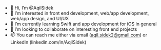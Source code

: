 - 👋 Hi, I’m @AqilSidek
- 👀 I’m interested in front end development, web/app development, web/app design, and UI/UX
- 🌱 I’m currently learning Swift and app development for iOS in general
- 💞️ I’m looking to collaborate on interesting front end projects
- 📫 You can reach me either via email (aqil.sidek2@gmail.com) or LinkedIn (linkedin.com/in/AqilSidek)

<!---
AqilSidek/AqilSidek is a ✨ special ✨ repository because its `README.md` (this file) appears on your GitHub profile.
You can click the Preview link to take a look at your changes.
--->
